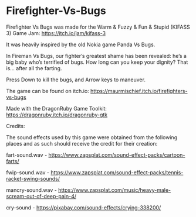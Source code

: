 # Firefighter-Vs-Bugs
Firefighter Vs Bugs was made for the Warm & Fuzzy & Fun & Stupid (KIFASS 3) Game Jam: https://itch.io/jam/kifass-3

It was heavily inspired by the old Nokia game Panda Vs Bugs.

In Fireman Vs Bugs, our fighter’s greatest shame has been revealed: he’s a big baby who’s terrified of bugs. How long can you keep your dignity? That is... after all the farting.

Press Down to kill the bugs, and Arrow keys to maneuver.

The game can be found on itch.io: https://maurmischief.itch.io/firefighters-vs-bugs

Made with the DragonRuby Game Toolkit: https://dragonruby.itch.io/dragonruby-gtk

Credits:

The sound effects used by this game were obtained from the following places and as such should receive the credit for their creation:

fart-sound.wav -  https://www.zapsplat.com/sound-effect-packs/cartoon-farts/

fwip-sound.wav -  https://www.zapsplat.com/sound-effect-packs/tennis-racket-swing-sounds/

mancry-sound.wav -  https://www.zapsplat.com/music/heavy-male-scream-out-of-deep-pain-4/

cry-sound -   https://pixabay.com/sound-effects/crying-338200/
